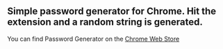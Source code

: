 Simple password generator for Chrome. Hit the extension and a random string is generated.
---

You can find Password Generator on the [Chrome Web Store](https://chrome.google.com/webstore/detail/password-generator/gmldplfcfpjpchkjhpkdodpchllnikii)
